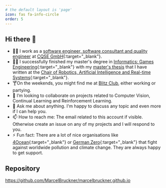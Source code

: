 ```yaml
---
# the default layout is 'page'
icon: fas fa-info-circle
order: 5
---
```



## Hi there 👋

- 👨‍💻 I work as a [software engineer, software consultant and quality engineer](https://www.cqse.eu/de/company/team/marcel-bruckner/) at [CQSE GmbH](https://cqse.eu){:target="\_blank"}.
- 👨‍🎓 I successfully finished my master's degree in [Informatics: Games Engineering](https://www.tum.de/en/studies/degree-programs/detail/informatics-games-engineering-master-of-science-msc){:target="\_blank"} with my [master's thesis](https://docs.google.com/viewer?url=https://raw.githubusercontent.com/Brucknem/CDN/main/master-thesis.pdf) that I have written at the [Chair of Robotics, Artificial Intelligence and Real-time Systems](https://www.in.tum.de/en/i06/home/){:target="\_blank"}.
- 🍸On the weekends, you might find me at [Blitz Club](https://www.blitz.club/), either working or partying.
- 👯 I’m looking to collaborate on projects related to Computer Vision, Continual Learning and Reinforcement Learning.
- 💬 Ask me about anything. I'm happy to discuss any topic and even more if I can help you.
- 📫 How to reach me: The email related to this account if visible. Otherwise create an issue on any of my projects and I will respond to you.
- ⚡ Fun fact: There are a lot of nice organisations like [4Ocean](https://www.4ocean.com/){:target="\_blank"} or [German Zero](https://www.germanzero.de){:target="\_blank"} that fight against worldwide pollution and climate change. They are always happy to get support.

## Repository
<https://github.com/MarcelBruckner/marcelbruckner.github.io>

